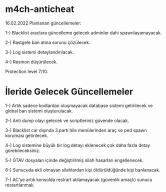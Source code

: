 # m4ch-anticheat

16.02.2022 Planlanan güncellemeler:

1-) Blacklist araclara güncelleme gelecek adminler dahi spawnlayamayacak. 

2-) Rastgele ban atma sorunu çözülecek.

3-) Log sistemi detaylandırılacak.

4-) Resmon düşürülecek.

Protection level 7/10.


# İleride Gelecek Güncellemeler

1-) Artık sadece kodlardan oluşmayacak database sistemi getirilecek ve global ban sistemi oluşturulacak. 

2-) Anti dump olayı gelecek ve scriptleriniz güvende olacak.

3-) Blacklist car dışında 3.parti hile menülerinden araç ve ped spawn koruması getirilecek. 

4-) Log sistemine büyük bir log detayı eklenecek çok daha fazla detay görebileceksiniz.

5-) GTAV dosyaları içinde değiştirilmiş silah hasarları engellenecek.

6-) Sunucuda ekli olmayan silahlardan kişi öldürüldüğünde kişi banlanacak.

7-) AC'ye artık konsolda restrart atılamayacak (güvenlik amaçlı) sunucu restartlanmalı.

